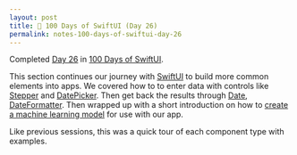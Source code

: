 ```yaml
---
layout: post
title: 📔 100 Days of SwiftUI (Day 26)
permalink: notes-100-days-of-swiftui-day-26
---
```


Completed [Day 26](https://www.hackingwithswift.com/100/swiftui/26) in [100 Days of SwiftUI](https://www.hackingwithswift.com/100/swiftui).

This section continues our journey with [SwiftUI](https://developer.apple.com/documentation/swiftui) to build more common elements into apps. We covered how to to enter data with controls like [Stepper](https://developer.apple.com/documentation/swiftui/stepper) and [DatePicker](https://developer.apple.com/documentation/swiftui/datepicker). Then get back the results through [Date](https://developer.apple.com/documentation/foundation/date), [DateFormatter](https://developer.apple.com/documentation/foundation/dateformatter). Then wrapped up with a short introduction on how to [create a machine learning model](https://developer.apple.com/documentation/createml) for use with our app.

Like previous sessions, this was a quick tour of each component type with examples.
